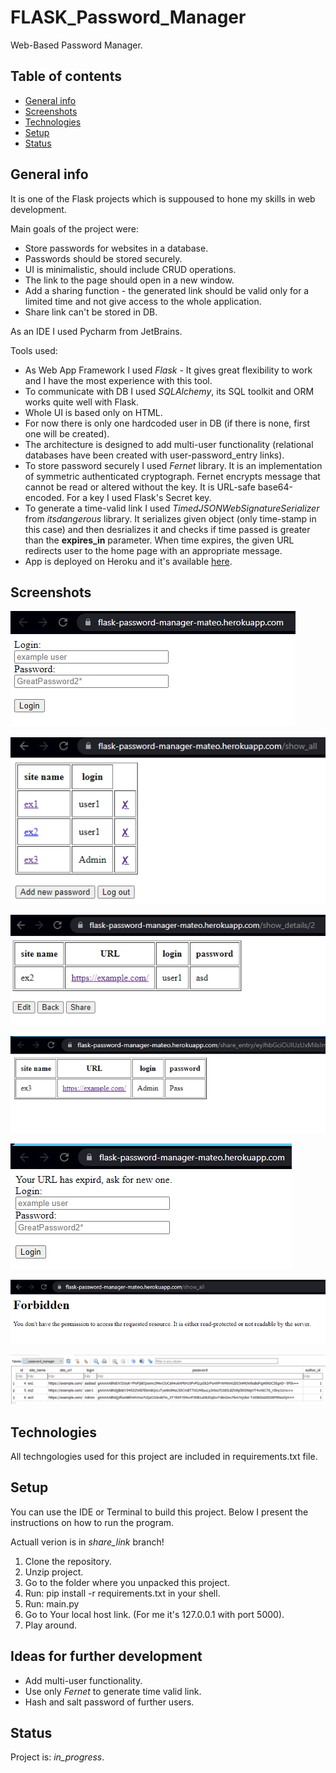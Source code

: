 # FLASK_Password_Manager
Web-Based Password Manager.

## Table of contents
* [General info](#general-info)
* [Screenshots](#screenshots)
* [Technologies](#technologies)
* [Setup](#setup)
* [Status](#status)

## General info
It is one of the Flask projects which is suppoused to hone my skills in web development.

Main goals of the project were:
* Store passwords for websites in a database.
* Passwords should be stored securely.
* UI is minimalistic, should include CRUD operations.
* The link to the page should open in a new window.
* Add a sharing function - the generated link should be valid only for a limited time and not give access to the whole application.
* Share link can't be stored in DB.

As an IDE I used Pycharm from JetBrains.

Tools used:
* As Web App Framework I used _Flask_ - It gives great flexibility to work and I have the most experience with this tool.
* To communicate with DB I used _SQLAlchemy_, its SQL toolkit and ORM works quite well with Flask.
* Whole UI is based only on HTML.
* For now there is only one hardcoded user in DB (if there is none, first one will be created).
* The architecture is designed to add multi-user functionality (relational databases have been created with user-password_entry links).
* To store password securely I used _Fernet_ library. It is an implementation of symmetric authenticated cryptograph.
Fernet encrypts message that cannot be read or altered without the key. It is URL-safe base64-encoded. For a key I used Flask's Secret key.
* To generate a time-valid link I used _TimedJSONWebSignatureSerializer_ from _itsdangerous_ library.
It serializes given object (only time-stamp in this case) and then desrializes it and checks if time passed is greater than the __expires_in__ parameter.
When time expires, the given URL redirects user to the home page with an appropriate message.
* App is deployed on Heroku and it's available [here](https://flask-password-manager-mateo.herokuapp.com/).

## Screenshots
![Code sample](./Screenshots/data_1.png)

![Code sample](./Screenshots/data_2.png)

![Code sample](./Screenshots/data_3.png)

![Code sample](./Screenshots/data_4.png)

![Code sample](./Screenshots/data_5.png)

![Code sample](./Screenshots/data_6.png)

![Code sample](./Screenshots/data_7.png)

## Technologies
All techngologies used for this project are included in requirements.txt file.

## Setup
You can use the IDE or Terminal to build this project. Below I present the instructions on how to run the program.

Actuall verion is in _share_link_ branch!

1. Clone the repository.
2. Unzip project.
3. Go to the folder where you unpacked this project.
4. Run: pip install -r requirements.txt in your shell.
5. Run: main.py
6. Go to Your local host link. (For me it's 127.0.0.1 with port 5000).
7. Play around.

## Ideas for further development
* Add multi-user functionality.
* Use only _Fernet_ to generate time valid link.
* Hash and salt password of further users.

## Status
Project is: _in_progress_.
